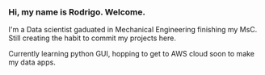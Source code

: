### Hi, my name is Rodrigo. Welcome.

I'm a Data scientist gaduated in Mechanical Engineering finishing my MsC.
Still creating the habit to commit my projects here.

Currently learning python GUI, hopping to get to AWS cloud soon to make my data apps. 

<!--
**rodrigossilveira/rodrigossilveira** is a ✨ _special_ ✨ repository because its `README.md` (this file) appears on your GitHub profile.

Here are some ideas to get you started:

- 🔭 I’m currently working on ...
- 🌱 I’m currently learning ...
- 👯 I’m looking to collaborate on ...
- 🤔 I’m looking for help with ...
- 💬 Ask me about ...
- 📫 How to reach me: ...
- 😄 Pronouns: ...
- ⚡ Fun fact: ...
-->
